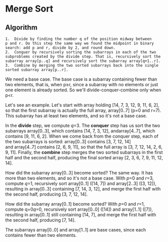 # Merge Sort

## Algorithm

	1.	Divide by finding the number q of the position midway between p and r. Do this step the same way we found the midpoint in binary search: add p and r, divide by 2, and round down.
	2.	Conquer by recursively sorting the subarrays in each of the two subproblems created by the divide step. That is, recursively sort the subarray array[p..q] and recursively sort the subarray array[q+1..r].
	3.	Combine by merging the two sorted subarrays back into the single sorted subarray array[p..r].


We need a base case. The base case is a subarray containing fewer than two elements, that is, when p≥r, since a subarray with no elements or just one element is already sorted. So we'll divide-conquer-combine only when p<r. 

Let's see an example. Let's start with array holding [14, 7, 3, 12, 9, 11, 6, 2], so that the first subarray is actually the full array, array[0..7] (p=0 and r=7). This subarray has at least two elements, and so it's not a base case. 

In the **divide** step, we compute *q*=3.
The **conquer** step has us sort the two subarrays array[0..3], which contains [14, 7, 3, 12], andarray[4..7], which contains [9, 11, 6, 2]. When we come back from the conquer step, each of the two subarrays is sorted: array[0..3] contains [3, 7, 12, 14] and array[4..7] contains [2, 6, 9, 11], so that the full array is [3, 7, 12, 14, 2, 6, 9, 11].
Finally, the **combine** step merges the two sorted subarrays in the first half and the second half, producing the final sorted array [2, 3, 6, 7, 9, 11, 12, 14].

How did the subarray array[0..3] become sorted? The same way. It has more than two elements, and so it's not a base case. With *p*=0 and *r*=3, compute *q*=1, recursively sort array[0..1] ([14, 7]) and array[2..3] ([3, 12]), resulting in array[0..3] containing [7, 14, 3, 12], and merge the first half with the second half, producing [3, 7, 12, 14]. 

How did the subarray array[0..1] become sorted? With *p*=0 and *r*=1, compute q=0*q*=0, recursively sort array[0..0] ([14]) and array[1..1] ([7]), resulting in array[0..1] still containing [14, 7], and merge the first half with the second half, producing [7, 14]. 

The subarrays array[0..0] and array[1..1] are base cases, since each contains fewer than two elements. 

